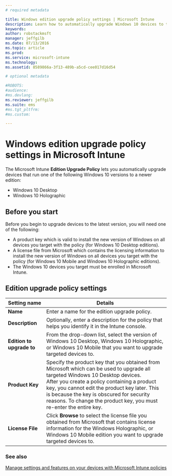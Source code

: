 ```yaml
---
# required metadata

title: Windows edition upgrade policy settings | Microsoft Intune
description: Learn how to automatically upgrade Windows 10 devices to the latest version with Intune.
keywords:
author: robstackmsft
manager: jeffgilb
ms.date: 07/13/2016
ms.topic: article
ms.prod:
ms.service: microsoft-intune
ms.technology:
ms.assetid: 8589866a-3f13-489b-a5cd-cee017d16d54

# optional metadata

#ROBOTS:
#audience:
#ms.devlang:
ms.reviewer: jeffgilb
ms.suite: ems
#ms.tgt_pltfrm:
#ms.custom:

---
```


# Windows edition upgrade policy settings in Microsoft Intune
The Microsoft Intune **Edition Upgrade Policy** lets you automatically upgrade devices that run one of the following Windows 10 versions to a newer edition:
* Windows 10 Desktop
* Windows 10 Holographic

## Before you start
Before you begin to upgrade devices to the latest version, you will need one of the following:
* A product key which is valid to install the new version of Windows on all devices you target with the policy (for Windows 10 Desktop editions).
* A license file from Microsoft which contains the licensing information to install the new version of Windows on all devices you target with the policy (for Windows 10 Mobile and Windows 10 Holographic editions).
* The Windows 10 devices you target must be enrolled in Microsoft Intune.

## Edition upgrade policy settings

|Setting name|Details|
|-|-|
|**Name**|Enter a name for the edition upgrade policy.|
|**Description**|Optionally, enter a description for the policy that helps you identify it in the Intune console.
|**Edition to upgrade to**|From the drop-down list, select the version of Windows 10 Desktop, Windows 10 Holographic, or Windows 10 Mobile that you want to upgrade targeted devices to.
|**Product Key**|Specify the product key that you obtained from Microsoft which can be used to upgrade all targeted Windows 10 Desktop devices.<br>After you create a policy containing a product key, you cannot edit the product key later. This is because the key is obscured for security reasons. To change the product key, you must re-enter the entire key.
|**License File**|Click **Browse** to select the license file you obtained from Microsoft that contains license information for the Windows Holographic, or Windows 10 Mobile edition you want to upgrade targeted devices to.

### See also
[Manage settings and features on your devices with Microsoft Intune policies](manage-settings-and-features-on-your-devices-with-microsoft-intune-policies.md)